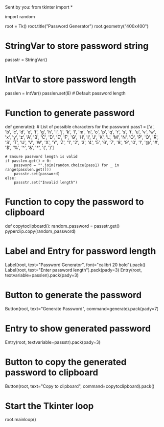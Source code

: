 Sent by you:
from tkinter import *

import random

root = Tk()
root.title("Password Generator")
root.geometry("400x400")

# StringVar to store password string
passstr = StringVar()

# IntVar to store password length
passlen = IntVar()
passlen.set(8)  # Default password length

# Function to generate password
def generate():
    # List of possible characters for the password
    pass1 = ['a', 'b', 'c', 'd', 'e', 'f', 'g', 'h', 'i', 'j',
             'k', 'l', 'm', 'n', 'o', 'p', 'q', 'r', 's', 't', 
             'u', 'v', 'w', 'x', 'y', 'z', 'A', 'B', 'C', 'D',
             'E', 'F', 'G', 'H', 'I', 'J', 'K', 'L', 'M', 'N',
             'O', 'P', 'Q', 'R', 'S', 'T', 'U', 'V', 'W', 'X', 
             'Y', 'Z', '1', '2', '3', '4', '5', '6', '7', '8', 
             '9', '0', '!', '@', '#', '$', '%', '^', '&', '*', 
             '(', ')']
    
    # Ensure password length is valid
    if passlen.get() > 0:
        password = "".join(random.choice(pass1) for _ in range(passlen.get()))
        passstr.set(password)
    else:
        passstr.set("Invalid length")

# Function to copy the password to clipboard
def copytoclipboard():
    random_password = passstr.get()
    pyperclip.copy(random_password)

# Label and Entry for password length
Label(root, text="Password Generator", font="calibri 20 bold").pack()
Label(root, text="Enter password length").pack(pady=3)
Entry(root, textvariable=passlen).pack(pady=3)

# Button to generate the password
Button(root, text="Generate Password", command=generate).pack(pady=7)

# Entry to show generated password
Entry(root, textvariable=passstr).pack(pady=3)

# Button to copy the generated password to clipboard
Button(root, text="Copy to clipboard", command=copytoclipboard).pack()

# Start the Tkinter loop
root.mainloop()
